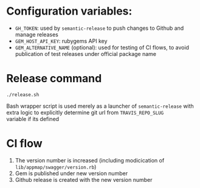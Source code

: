 # Configuration variables:

* `GH_TOKEN`: used by `semantic-release` to push changes to Github and manage releases
* `GEM_HOST_API_KEY`: rubygems API key
* `GEM_ALTERNATIVE_NAME` (optional): used for testing of CI flows, 
to avoid publication of test releases under official package name

# Release command

`./release.sh` 

Bash wrapper script is used merely as a launcher of `semantic-release` 
with extra logic to explicitly determine git url from `TRAVIS_REPO_SLUG` \
variable if its defined 

# CI flow

1. The version number is increased (including modicication of `lib/appmap/swagger/version.rb`)
2. Gem is published under new version number
3. Github release is created with the new version number
